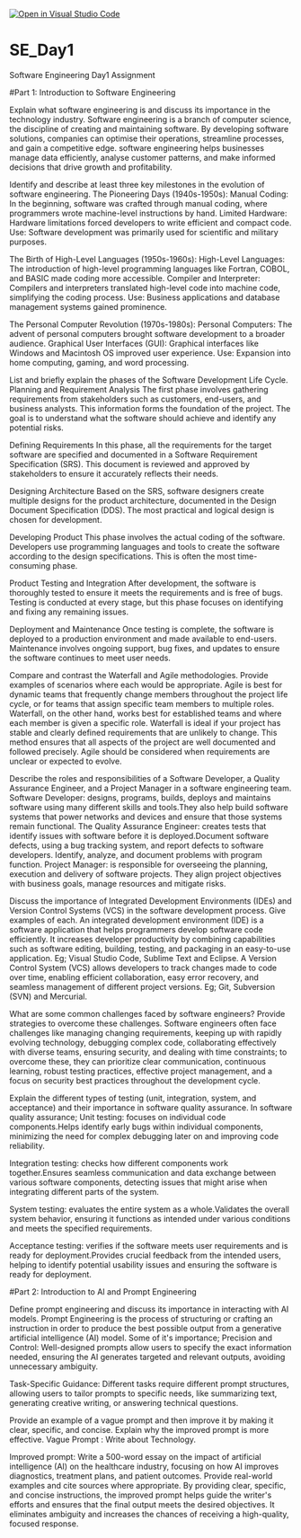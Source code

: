[![Open in Visual Studio Code](https://classroom.github.com/assets/open-in-vscode-2e0aaae1b6195c2367325f4f02e2d04e9abb55f0b24a779b69b11b9e10269abc.svg)](https://classroom.github.com/online_ide?assignment_repo_id=18326233&assignment_repo_type=AssignmentRepo)
# SE_Day1
Software Engineering Day1 Assignment

#Part 1: Introduction to Software Engineering

Explain what software engineering is and discuss its importance in the technology industry.
Software engineering is a branch of computer science, the discipline of creating and maintaining software.
By developing software solutions, companies can optimise their operations, streamline processes, and gain a competitive edge.
software engineering helps businesses manage data efficiently, analyse customer patterns, and make informed decisions that drive growth and profitability.

Identify and describe at least three key milestones in the evolution of software engineering.
The Pioneering Days (1940s-1950s): 
Manual Coding: In the beginning, software was crafted through manual coding, where programmers wrote machine-level instructions by hand.
Limited Hardware: Hardware limitations forced developers to write efficient and compact code.
Use: Software development was primarily used for scientific and military purposes.

 The Birth of High-Level Languages (1950s-1960s):
 High-Level Languages: The introduction of high-level programming languages like Fortran, COBOL, and BASIC made coding more accessible.
Compiler and Interpreter: Compilers and interpreters translated high-level code into machine code, simplifying the coding process.
Use: Business applications and database management systems gained prominence.

The Personal Computer Revolution (1970s-1980s):
Personal Computers: The advent of personal computers brought software development to a broader audience.
Graphical User Interfaces (GUI): Graphical interfaces like Windows and Macintosh OS improved user experience.
Use: Expansion into home computing, gaming, and word processing.

List and briefly explain the phases of the Software Development Life Cycle.
Planning and Requirement Analysis
The first phase involves gathering requirements from stakeholders such as customers, end-users, and business analysts. This information forms the foundation of the project. The goal is to understand what the software should achieve and identify any potential risks.

Defining Requirements
In this phase, all the requirements for the target software are specified and documented in a Software Requirement Specification (SRS). This document is reviewed and approved by stakeholders to ensure it accurately reflects their needs.

Designing Architecture
Based on the SRS, software designers create multiple designs for the product architecture, documented in the Design Document Specification (DDS). The most practical and logical design is chosen for development.

Developing Product
This phase involves the actual coding of the software. Developers use programming languages and tools to create the software according to the design specifications. This is often the most time-consuming phase.

Product Testing and Integration
After development, the software is thoroughly tested to ensure it meets the requirements and is free of bugs. Testing is conducted at every stage, but this phase focuses on identifying and fixing any remaining issues.

Deployment and Maintenance
Once testing is complete, the software is deployed to a production environment and made available to end-users. Maintenance involves ongoing support, bug fixes, and updates to ensure the software continues to meet user needs.

Compare and contrast the Waterfall and Agile methodologies. Provide examples of scenarios where each would be appropriate.
Agile is best for dynamic teams that frequently change members throughout the project life cycle, or for teams that assign specific team members to multiple roles. Waterfall, on the other hand, works best for established teams and where each member is given a specific role.
Waterfall is ideal if your project has stable and clearly defined requirements that are unlikely to change. This method ensures that all aspects of the project are well documented and followed precisely. Agile should be considered when requirements are unclear or expected to evolve.


Describe the roles and responsibilities of a Software Developer, a Quality Assurance Engineer, and a Project Manager in a software engineering team.
Software Developer: designs, programs, builds, deploys and maintains software using many different skills and tools.They also help build software systems that power networks and devices and ensure that those systems remain functional.
The Quality Assurance Engineer: creates tests that identify issues with software before it is deployed.Document software defects, using a bug tracking system, and report defects to software developers. Identify, analyze, and document problems with program function.
Project Manager: is responsible for overseeing the planning, execution and delivery of software projects. They align project objectives with business goals, manage resources and mitigate risks.


Discuss the importance of Integrated Development Environments (IDEs) and Version Control Systems (VCS) in the software development process. Give examples of each.
An integrated development environment (IDE) is a software application that helps programmers develop software code efficiently. It increases developer productivity by combining capabilities such as software editing, building, testing, and packaging in an easy-to-use application. Eg; Visual Studio Code, Sublime Text and Eclipse.
A Version Control System (VCS) allows developers to track changes made to code over time, enabling efficient collaboration, easy error recovery, and seamless management of different project versions. Eg; Git, Subversion (SVN) and Mercurial.


What are some common challenges faced by software engineers? Provide strategies to overcome these challenges.
Software engineers often face challenges like managing changing requirements, keeping up with rapidly evolving technology, debugging complex code, collaborating effectively with diverse teams, ensuring security, and dealing with time constraints; to overcome these, they can prioritize clear communication, continuous learning, robust testing practices, effective project management, and a focus on security best practices throughout the development cycle.


Explain the different types of testing (unit, integration, system, and acceptance) and their importance in software quality assurance.
In software quality assurance;
Unit testing: focuses on individual code components.Helps identify early bugs within individual components, minimizing the need for complex debugging later on and improving code reliability.

Integration testing: checks how different components work together.Ensures seamless communication and data exchange between various software components, detecting issues that might arise when integrating different parts of the system. 

System testing: evaluates the entire system as a whole.Validates the overall system behavior, ensuring it functions as intended under various conditions and meets the specified requirements. 

Acceptance testing: verifies if the software meets user requirements and is ready for deployment.Provides crucial feedback from the intended users, helping to identify potential usability issues and ensuring the software is ready for deployment. 


#Part 2: Introduction to AI and Prompt Engineering


Define prompt engineering and discuss its importance in interacting with AI models.
Prompt Engineering is the process of structuring or crafting an instruction in order to produce the best possible output from a generative artificial intelligence (AI) model.
Some of it's importance;
Precision and Control: Well-designed prompts allow users to specify the exact information needed, ensuring the AI generates targeted and relevant outputs, avoiding unnecessary ambiguity. 

Task-Specific Guidance: Different tasks require different prompt structures, allowing users to tailor prompts to specific needs, like summarizing text, generating creative writing, or answering technical questions. 


Provide an example of a vague prompt and then improve it by making it clear, specific, and concise. Explain why the improved prompt is more effective.
Vague Prompt : Write about Technology.

Improved prompt: Write a 500-word essay on the impact of artificial intelligence (AI) on the healthcare industry, focusing on how AI improves diagnostics, treatment plans, and patient outcomes. Provide real-world examples and cite sources where appropriate.
By providing clear, specific, and concise instructions, the improved prompt helps guide the writer's efforts and ensures that the final output meets the desired objectives. It eliminates ambiguity and increases the chances of receiving a high-quality, focused response.

